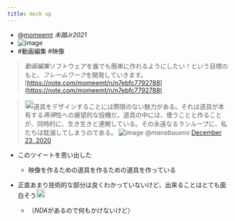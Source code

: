 ```yaml
---
title: mock up
---
```


* @[momeemt](momeemt.md) *未踏Jr2021*
* ![image](https://gyazo.com/09690e549097516ab8f7d0e3d61e89b1/thumb/1000)
* \#動画編集 #映像

 > 
 > *動画編集*ソフトウェアを誰でも簡単に作れるようにしたい！という目標のもと、*フレームワーク*を開発していきます。[https://note.com/momeemt/n/n7ebfc7792788](https://note.com/momeemt/n/n7ebfc7792788)

 > 
 > <img src='https://scrapbox.io/api/pages/emoji/twitter/icon' alt='/emoji/twitter.icon' height="19.5"/>道具をデザインすることには際限のない魅力がある。それは道具が本有する*再帰*性への展望的な投機だ。道具の中には、使うことと作ることが、同時的に、生き生きと連関している。その永遠なるランループに、私たちは耽溺してしまうのである。
 > ![image](https://gyazo.com/6eccee1beb705d16726496fc2c306d33/thumb/1000)
 > @*manabuueno* [December 23, 2020](https://twitter.com/manabuueno/status/1341774692605075462?ref_src=twsrc%5Etfw)

* このツイートを思い出した
  
  * 映像を作るための道具を作るための道具を作っている
* 正直あまり技術的な部分は良くわかっていないけど、出来ることはとても面白そう<img src='https://scrapbox.io/api/pages/blu3mo-public/blu3mo/icon' alt='blu3mo.icon' height="19.5"/>
  
  * （*NDA*があるので何もかけないけど）
